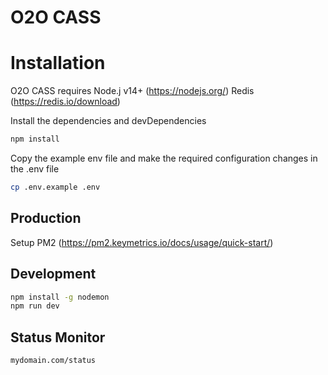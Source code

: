 
# O2O CASS

# Installation

O2O CASS requires 
Node.j v14+  (https://nodejs.org/) 
Redis (https://redis.io/download)


Install the dependencies and devDependencies

```sh
npm install
``` 
Copy the example env file and make the required configuration changes in the .env file
```sh
cp .env.example .env
```
## Production
Setup  PM2 (https://pm2.keymetrics.io/docs/usage/quick-start/)

## Development

```sh
npm install -g nodemon
npm run dev
```
## Status Monitor

```sh
mydomain.com/status
```